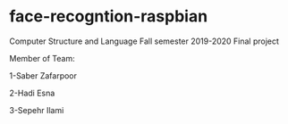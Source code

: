 # face-recogntion-raspbian
Computer Structure and Language Fall semester 2019-2020 Final project

Member of Team:


  1-Saber Zafarpoor
  
  2-Hadi Esna
  
  3-Sepehr Ilami
